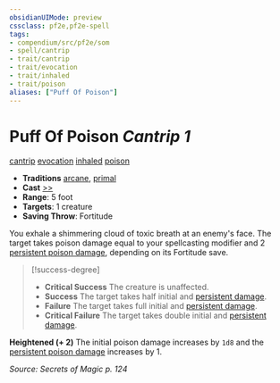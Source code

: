 ```yaml
---
obsidianUIMode: preview
cssclass: pf2e,pf2e-spell
tags:
- compendium/src/pf2e/som
- spell/cantrip
- trait/cantrip
- trait/evocation
- trait/inhaled
- trait/poison
aliases: ["Puff Of Poison"]
---
```

# Puff Of Poison *Cantrip 1*   
[cantrip](cantrip.md "Cantrip Spell Trait")  [evocation](evocation.md "Evocation School Trait")  [inhaled](inhaled.md "Inhaled Item Trait")  [poison](Reference/Rules/Traits/poison.md "Poison Effect Trait")  

- **Traditions** [arcane](arcane.md "Arcane Tradition Trait"), [primal](primal.md "Primal Tradition Trait")
- **Cast** [>>](chapter-9-playing-the-game.md#Actions "Two-Action") 
- **Range**: 5 foot
- **Targets**: 1 creature
- **Saving Throw**: Fortitude

You exhale a shimmering cloud of toxic breath at an enemy's face. The target takes poison damage equal to your spellcasting modifier and 2 [persistent poison damage](conditions.md#Persistent%20Damage), depending on its Fortitude save.

> [!success-degree] 
> - **Critical Success** The creature is unaffected.
> - **Success** The target takes half initial and [persistent damage](conditions.md#Persistent%20Damage).
> - **Failure** The target takes full initial and [persistent damage](conditions.md#Persistent%20Damage).
> - **Critical Failure** The target takes double initial and [persistent damage](conditions.md#Persistent%20Damage).

**Heightened (+ 2)** The initial poison damage increases by `1d8` and the [persistent poison damage](conditions.md#Persistent%20Damage) increases by 1.

*Source: Secrets of Magic p. 124*